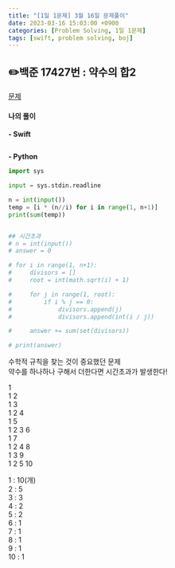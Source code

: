 ```yaml
---
title: "[1일 1문제] 3월 16일 문제풀이"
date: 2023-03-16 15:03:00 +0900
categories: [Problem Solving, 1일 1문제]
tags: [swift, problem solving, boj]
---
```


## ✏️백준 17427번 : 약수의 합2
[문제](https://www.acmicpc.net/problem/17427)

#### 나의 풀이
**- Swift**
```swift

```

**- Python**
```python
import sys

input = sys.stdin.readline

n = int(input())
temp = [i * (n//i) for i in range(1, n+1)]
print(sum(temp))


## 시간초과
# n = int(input())
# answer = 0

# for i in range(1, n+1):
#     divisors = []
#     root = int(math.sqrt(i) + 1)

#     for j in range(1, root):
#         if i % j == 0:
#             divisors.append(j)
#             divisors.append(int(i / j))

#     answer += sum(set(divisors))

# print(answer)
```

수학적 규칙을 찾는 것이 중요했던 문제  
약수를 하나하나 구해서 더한다면 시간초과가 발생한다!  

1  
1  2  
1  3  
1  2  4  
1  5  
1  2  3  6  
1  7  
1  2  4  8  
1  3  9  
1  2  5  10  

1 : 10(개)  
2 : 5  
3 : 3  
4 : 2  
5 : 2  
6 : 1  
7 : 1  
8 : 1  
9 : 1  
10 : 1  

